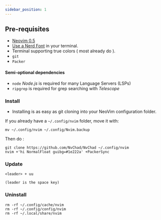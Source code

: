 ```yaml
---
sidebar_position: 1
---
```


## Pre-requisites 

- [Neovim 0.5](https://neovim.io/)
- [Use a Nerd Font](https://www.nerdfonts.com/) in your terminal.
- Terminal supporting true colors ( most already do ).
- ```git```
- ```Packer```

#### Semi-optional dependencies

- ```node``` *Node.js* is required for many Language Servers (LSPs)
- ```ripgrep``` is required for grep searching with *Telescope*

### Install

- Installing is as easy as git cloning into your NeoVim configuration folder.

If you already have a `~/.config/nvim` folder, move it with:

```shell
mv ~/.config/nvim ~/.config/Nvim.backup
```
Then do : 

``` shell 
git clone https://github.com/NvChad/NvChad ~/.config/nvim
nvim +'hi NormalFloat guibg=#1e222a' +PackerSync
```

### Update

```
<leader> + uu

(leader is the space key)
```

### Uninstall

```shell
rm -rf ~/.config/cache/nvim
rm -rf ~/.config/config/nvim
rm -rf ~/.local/share/nvim
```
